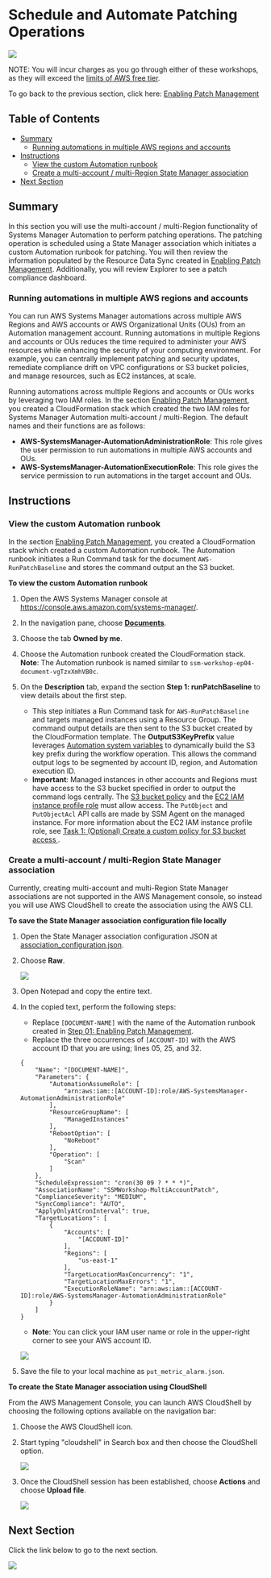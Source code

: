 # Schedule and Automate Patching Operations

![](media/ssm-aws-logo.png)

NOTE: You will incur charges as you go through either of these workshops, as they will exceed the [limits of AWS free tier](http://docs.aws.amazon.com/awsaccountbilling/latest/aboutv2/free-tier-limits.html).

To go back to the previous section, click here: [Enabling Patch Management](/episode-04-step-01-enable-patch.md)

## Table of Contents

- [Summary](#summary)
    - [Running automations in multiple AWS regions and accounts](#running-automations-in-multiple-aws-regions-and-accounts)
- [Instructions](#instructions)
    - [View the custom Automation runbook](#view-the-custom-automation-runbook)
    - [Create a multi-account / multi-Region State Manager association]()
- [Next Section](#next-section)

## Summary

In this section you will use the multi-account / multi-Region functionality of Systems Manager Automation to perform patching operations. The patching operation is scheduled using a State Manager association which initiates a custom Automation runbook for patching. You will then review the information populated by the Resource Data Sync created in [Enabling Patch Management](/episode-04-step-01-enable-patch.md). Additionally, you will review Explorer to see a patch compliance dashboard.

### Running automations in multiple AWS regions and accounts

You can run AWS Systems Manager automations across multiple AWS Regions and AWS accounts or AWS Organizational Units (OUs) from an Automation management account. Running automations in multiple Regions and accounts or OUs reduces the time required to administer your AWS resources while enhancing the security of your computing environment. For example, you can centrally implement patching and security updates, remediate compliance drift on VPC configurations or S3 bucket policies, and manage resources, such as EC2 instances, at scale.

Running automations across multiple Regions and accounts or OUs works by leveraging two IAM roles. In the section [Enabling Patch Management](/episode-04-step-01-enable-patch.md), you created a CloudFormation stack which created the two IAM roles for Systems Manager Automation multi-account / multi-Region. The default names and their functions are as follows:

- **AWS-SystemsManager-AutomationAdministrationRole**: This role gives the user permission to run automations in multiple AWS accounts and OUs. 
- **AWS-SystemsManager-AutomationExecutionRole**: This role gives the service permission to run automations in the target account and OUs.

## Instructions

### View the custom Automation runbook

In the section [Enabling Patch Management](/episode-04-step-01-enable-patch.md), you created a CloudFormation stack which created a custom Automation runbook. The Automation runbook initiates a Run Command task for the document ```AWS-RunPatchBaseline``` and stores the command output an the S3 bucket.

**To view the custom Automation runbook**

1. Open the AWS Systems Manager console at https://console.aws.amazon.com/systems-manager/.
1. In the navigation pane, choose [**Documents**](https://console.aws.amazon.com/systems-manager/documents).
1. Choose the tab **Owned by me**.
1. Choose the Automation runbook created the CloudFormation stack. **Note**: The Automation runbook is named similar to ```ssm-workshop-ep04-document-vgTzxXmhVB0c```.
1. On the **Description** tab, expand the section **Step 1: runPatchBaseline** to view details about the first step.
    
    - This step initiates a Run Command task for ```AWS-RunPatchBaseline``` and targets managed instances using a Resource Group. The command output details are then sent to the S3 bucket created by the CloudFormation template. The **OutputS3KeyPrefix** value leverages [Automation system variables](https://docs.aws.amazon.com/systems-manager/latest/userguide/automation-variables.html) to dynamically build the S3 key prefix during the workflow operation. This allows the command output logs to be segmented by account ID, region, and Automation execution ID.
    - **Important**: Managed instances in other accounts and Regions must have access to the S3 bucket specified in order to output the command logs centrally. The [S3 bucket policy](https://docs.aws.amazon.com/AmazonS3/latest/userguide/bucket-policies.html) and the [EC2 IAM instance profile role](https://docs.aws.amazon.com/IAM/latest/UserGuide/id_roles_use_switch-role-ec2.html) must allow access. The ```PutObject``` and ```PutObjectAcl``` API calls are made by SSM Agent on the managed instance. For more information about the EC2 IAM instance profile role, see [Task 1: (Optional) Create a custom policy for S3 bucket access ](https://docs.aws.amazon.com/systems-manager/latest/userguide/setup-instance-profile.html#instance-profile-custom-s3-policy).

### Create a multi-account / multi-Region State Manager association

Currently, creating multi-account and multi-Region State Manager associations are not supported in the AWS Management console, so instead you will use AWS CloudShell to create the association using the AWS CLI.

**To save the State Manager association configuration file locally**

1. Open the State Manager association configuration JSON at [association_configuration.json](misc/association_configuration.json).
1. Choose **Raw**.

    ![](/media/github-raw.png)

1. Open Notepad and copy the entire text.
1. In the copied text, perform the following steps:
    - Replace ```[DOCUMENT-NAME]``` with the name of the Automation runbook created in [Step 01: Enabling Patch Management](/episode-04-step-01-enable-patch.md).
    - Replace the three occurrences of ```[ACCOUNT-ID]``` with the AWS account ID that you are using; lines 05, 25, and 32.

    ```
    {
        "Name": "[DOCUMENT-NAME]",
        "Parameters": {
            "AutomationAssumeRole": [
                "arn:aws:iam::[ACCOUNT-ID]:role/AWS-SystemsManager-AutomationAdministrationRole"
            ],
            "ResourceGroupName": [
                "ManagedInstances"
            ],
            "RebootOption": [
                "NoReboot"
            ],
            "Operation": [
                "Scan"
            ]
        },
        "ScheduleExpression": "cron(30 09 ? * * *)",
        "AssociationName": "SSMWorkshop-MultiAccountPatch",
        "ComplianceSeverity": "MEDIUM",
        "SyncCompliance": "AUTO",
        "ApplyOnlyAtCronInterval": true,
        "TargetLocations": [
            {
                "Accounts": [
                    "[ACCOUNT-ID]"
                ],
                "Regions": [
                    "us-east-1"
                ],
                "TargetLocationMaxConcurrency": "1",
                "TargetLocationMaxErrors": "1",
                "ExecutionRoleName": "arn:aws:iam::[ACCOUNT-ID]:role/AWS-SystemsManager-AutomationAdministrationRole"
            }
        ]
    }
    ```
    
    - **Note**: You can click your IAM user name or role in the upper-right corner to see your AWS account ID.

    ![](/media/episode-03-account-id.png)

1. Save the file to your local machine as ```put_metric_alarm.json```.

**To create the State Manager association using CloudShell**

From the AWS Management Console, you can launch AWS CloudShell by choosing the following options available on the navigation bar:

1. Choose the AWS CloudShell icon.
1. Start typing "cloudshell" in Search box and then choose the CloudShell option.

    ![](https://docs.aws.amazon.com/cloudshell/latest/userguide/images/launch_options.png)

1. Once the CloudShell session has been established, choose **Actions** and choose **Upload file**.

    ![](/media/episode-03-cloudshell-upload.png)


## Next Section

Click the link below to go to the next section.

[![](media/codify-runbooks.png)](/episode-01-step-02-codify-runbooks.md)